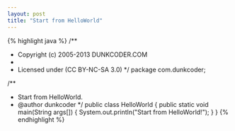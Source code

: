 ```yaml
---
layout: post
title: "Start from HelloWorld"
---
```



{% highlight java %}
/**
 * Copyright (c) 2005-2013 DUNKCODER.COM
 *
 * Licensed under (CC BY-NC-SA 3.0)
 */
package com.dunkcoder;

/**
 * Start from HelloWorld.
 * @author dunkcoder
 */
public class HelloWorld {
  public static void main(String args[]) {
    System.out.println("Start from HelloWorld!");
  }
}
{% endhighlight %}